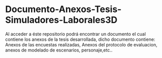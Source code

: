 # Documento-Anexos-Tesis-Simuladores-Laborales3D
Al acceder a éste repositorio podrá encontrar un documento el cual contiene los anexos de la tesis desarrollada, dicho documento contiene: Anexos de las encuestas realizadas, Anexos del protocolo de evaluacion, anexos de modelado de escenarios, personaje,etc..

